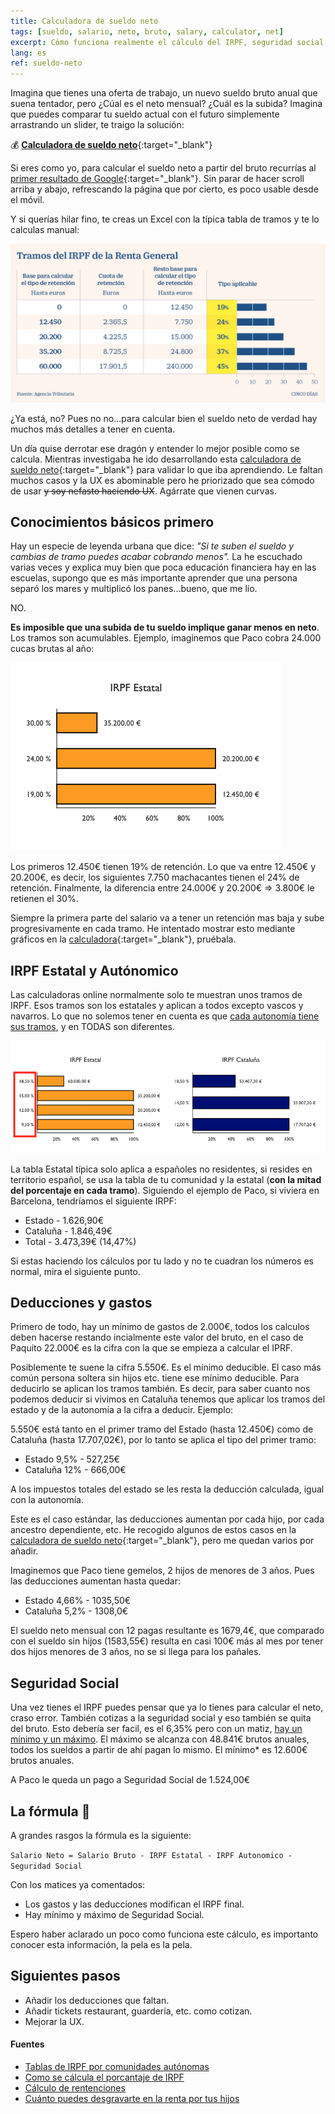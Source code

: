 ```yaml
---
title: Calculadora de sueldo neto
tags: [sueldo, salario, neto, bruto, salary, calculator, net]
excerpt: Cómo funciona realmente el cálculo del IRPF, seguridad social, etc.
lang: es
ref: sueldo-neto
---
```


Imagina que tienes una oferta de trabajo, un nuevo sueldo bruto anual que suena tentador, pero ¿Cúal es el neto mensual? ¿Cuál es la subida? Imagina que puedes comparar tu sueldo actual con el futuro simplemente arrastrando un slider, te traigo la solución:

:moneybag: [**Calculadora de sueldo neto**](https://tusueldoneto.pallares.me){:target="\_blank"}

Si eres como yo, para calcular el sueldo neto a partir del bruto recurrías al [primer resultado de Google](https://cincodias.elpais.com/herramientas/calculadora-sueldo-neto/){:target="\_blank"}. Sin parar de hacer scroll arriba y abajo, refrescando la página que por cierto, es poco usable desde el móvil.

Y si querías hilar fino, te creas un Excel con la típica tabla de tramos y te lo calculas manual:

![Tramos IPRF Estatales](/images/tramos.jpg)

¿Ya está, no? Pues no no...para calcular bien el sueldo neto de verdad hay muchos más detalles a tener en cuenta.

Un día quise derrotar ese dragón y entender lo mejor posible como se calcula. Mientras investigaba he ido desarrollando esta [calculadora de sueldo neto](https://tusueldoneto.pallares.me){:target="\_blank"} para validar lo que iba aprendiendo. Le faltan muchos casos y la UX es abominable pero he priorizado que sea cómodo de usar ~~y soy nefasto haciendo UX~~. Agárrate que vienen curvas.

## Conocimientos básicos primero

Hay un especie de leyenda urbana que dice: _"Si te suben el sueldo y cambias de tramo puedes acabar cobrando menos"._ La he escuchado varias veces y explica muy bien que poca educación financiera hay en las escuelas, supongo que es más importante aprender que una persona separó los mares y multiplicó los panes...bueno, que me lío.

NO.

**Es imposible que una subida de tu sueldo implique ganar menos en neto**. Los tramos son acumulables. Ejemplo, imaginemos que Paco cobra 24.000 cucas brutas al año:

![Tramos explicados](/images/tramosExplicados.png)

Los primeros 12.450€ tienen 19% de retención.
Lo que va entre 12.450€ y 20.200€, es decir, los siguientes 7.750 machacantes tienen el 24% de retención.
Finalmente, la diferencia entre 24.000€ y 20.200€ => 3.800€ le retienen el 30%.

Siempre la primera parte del salario va a tener un retención mas baja y sube progresivamente en cada tramo. He intentado mostrar esto mediante gráficos en la [calculadora](https://tusueldoneto.pallares.me){:target="\_blank"}, pruébala.

## IRPF Estatal y Autónomico

Las calculadoras online normalmente solo te muestran unos tramos de IRPF. Esos tramos son los estatales y aplican a todos excepto vascos y navarros. Lo que no solemos tener en cuenta es que [cada autonomía tiene sus tramos](https://www.businessinsider.es/tablas-irpf-comunidades-autonomas-cuanto-pagas-renta-625415), y en TODAS son diferentes.

![Tramos del estado y catalanes](/images/dosTramos.png)

La tabla Estatal típica solo aplica a españoles no residentes, si resides en territorio español, se usa la tabla de tu comunidad y la estatal (**con la mitad del porcentaje en cada tramo**).
Siguiendo el ejemplo de Paco, si viviera en Barcelona, tendríamos el siguiente IRPF:

- Estado - 1.626,90€
- Cataluña - 1.846,49€
- Total - 3.473,39€ (14,47%)

Si estas haciendo los cálculos por tu lado y no te cuadran los números es normal, mira el siguiente punto.

## Deducciones y gastos

Primero de todo, hay un mínimo de gastos de 2.000€, todos los calculos deben hacerse restando incialmente este valor del bruto, en el caso de Paquito 22.000€ es la cifra con la que se empieza a calcular el IPRF.

Posiblemente te suene la cifra 5.550€. Es el mínimo deducible. El caso más común persona soltera sin hijos etc. tiene ese mínimo deducible. Para deducirlo se aplican los tramos también. Es decir, para saber cuanto nos podemos deducir si vivimos en Cataluña tenemos que aplicar los tramos del estado y de la autonomía a la cifra a deducir. Ejemplo:

5.550€ está tanto en el primer tramo del Estado (hasta 12.450€) como de Cataluña (hasta 17.707,02€), por lo tanto se aplica el tipo del primer tramo:

- Estado 9,5% - 527,25€
- Cataluña 12% - 666,00€

A los impuestos totales del estado se les resta la deducción calculada, igual con la autonomía.

Este es el caso estándar, las deducciones aumentan por cada hijo, por cada ancestro dependiente, etc. He recogido algunos de estos casos en la [calculadora de sueldo neto](https://tusueldoneto.pallares.me){:target="\_blank"}, pero me quedan varios por añadir.

Imaginemos que Paco tiene gemelos, 2 hijos de menores de 3 años. Pues las deducciones aumentan hasta quedar:

- Estado 4,66% - 1035,50€
- Cataluña 5,2% - 1308,0€

El sueldo neto mensual con 12 pagas resultante es 1679,4€, que comparado con el sueldo sin hijos (1583,55€) resulta en casi 100€ más al mes por tener dos hijos menores de 3 años, no se si llega para los pañales.

## Seguridad Social

Una vez tienes el IRPF puedes pensar que ya lo tienes para calcular el neto, craso error. También cotizas a la seguridad social y eso también se quita del bruto. Esto debería ser facil, es el 6,35% pero con un matiz, [hay un mínimo y un máximo](https://www.campmanyabogados.com/blog/bases-cotizacion). El máximo se alcanza con 48.841€ brutos anuales, todos los sueldos a partir de ahí pagan lo mismo. El mínimo\* es 12.600€ brutos anuales.

A Paco le queda un pago a Seguridad Social de 1.524,00€

## La fórmula :tada:

A grandes rasgos la fórmula es la siguiente:

`Salario Neto = Salario Bruto - IRPF Estatal - IRPF Autonomico - Seguridad Social`

Con los matices ya comentados:

- Los gastos y las deducciones modifican el IRPF final.
- Hay mínimo y máximo de Seguridad Social.

Espero haber aclarado un poco como funciona este cálculo, es importanto conocer esta información, la pela es la pela.

## Siguientes pasos

- Añadir los deducciones que faltan.
- Añadir tickets restaurant, guardería, etc. como cotizan.
- Mejorar la UX.

#### Fuentes

- [Tablas de IRPF por comunidades autónomas](https://www.businessinsider.es/tablas-irpf-comunidades-autonomas-cuanto-pagas-renta-625415)
- [Como se cálcula el porcantaje de IRPF](https://ekuatio.com/como-se-calcula-el-porcentaje-de-irpf-en-la-nomina/)
- [Cálculo de rentenciones](https://www2.agenciatributaria.gob.es/wlpl/PRET-R170/index.zul)
- [Cuánto puedes desgravarte en la renta por tus hijos](https://www.finect.com/usuario/Josetrecet/articulos/hijos-declaracion-renta)
